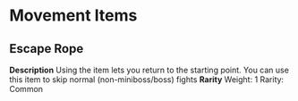 # Movement Items

## Escape Rope
**Description**
Using the item lets you return to the starting point.
You can use this item to skip normal (non-miniboss/boss) fights
**Rarity**
Weight: 1
Rarity: Common
